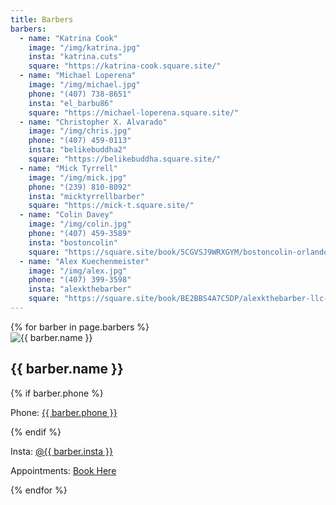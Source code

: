 ```yaml
---
title: Barbers
barbers:
  - name: "Katrina Cook"
    image: "/img/katrina.jpg"
    insta: "katrina.cuts"
    square: "https://katrina-cook.square.site/"
  - name: "Michael Loperena"
    image: "/img/michael.jpg"
    phone: "(407) 738-8651"
    insta: "el_barbu86"
    square: "https://michael-loperena.square.site/"
  - name: "Christopher X. Alvarado"
    image: "/img/chris.jpg"
    phone: "(407) 459-0113"
    insta: "belikebuddha2"
    square: "https://belikebuddha.square.site/"
  - name: "Mick Tyrrell"
    image: "/img/mick.jpg"
    phone: "(239) 810-8092"
    insta: "micktyrrellbarber"
    square: "https://mick-t.square.site/"
  - name: "Colin Davey"
    image: "/img/colin.jpg"
    phone: "(407) 459-3589"
    insta: "bostoncolin"
    square: "https://square.site/book/5CGVSJ9WRXGYM/bostoncolin-orlando-fl"
  - name: "Alex Kuechenmeister"
    image: "/img/alex.jpg"
    phone: "(407) 399-3598"
    insta: "alexkthebarber"
    square: "https://square.site/book/BE2BBS4A7C5DP/alexkthebarber-llc-orlando-fl"
---
```


<div class="grid-container">
  <div class="grid-x grid-margin-x barbers">
    {% for barber in page.barbers %}
    <div class="cell medium-6 large-4">
      <div class="card">
        <img class="avatar" alt="{{ barber.name }}" src="{{ barber.image }}">
        <div class="info">
          <h2>{{ barber.name }}</h2>
          {% if barber.phone %}<p>Phone: <a href="tel:{{ barber.phone | remove: "(" | remove: ")" | remove: " " | remove: "-" }}">{{ barber.phone }}</a></p>{% endif %}
          <p>Insta: <a href="https://www.instagram.com/{{ barber.insta }}/" rel="noopener" target="_blank">@{{ barber.insta }}</a></p>
          <p>Appointments: <a href="{{ barber.square }}" rel="noopener" target="_blank">Book Here</a></p>
        </div>
      </div>
    </div>
    {% endfor %}
  </div>
</div>
